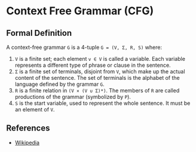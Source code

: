# Context Free Grammar (CFG)

## Formal Definition

A context-free grammar `G` is a 4-tuple `G = (V, Σ, R, S)` where:

1. `V` is a finite set; each element `v ∈ V` is called a variable. Each variable represents a different type of phrase
   or clause in the sentence.
2. `Σ` is a finite set of terminals, disjoint from `V`, which make up the actual content of the sentence. The set of
   terminals is the alphabet of the language defined by the grammar `G`.
3. `R` is a finite relation in `(V × (V ∪ Σ)*)`. The members of `R` are called productions of the grammar (symbolized
   by `P`).
4. `S` is the start variable, used to represent the whole sentence. It must be an element of `V`.

## References

- [Wikipedia](https://en.wikipedia.org/wiki/Context-free_grammar)